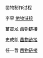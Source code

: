 凿物制作过程

李果 [凿物链接](https://zaowu.fun/p/60629507234c46320e6d2d99)

苗晨龙 [凿物链接](https://zaowu.fun/p/60d07208234c46320e6d42be#top_guid_bar)

史成凯 [凿物链接](https://zaowu.fun/p/60d07208234c46320e6d42be#top_guid_bar)

任一哲 [凿物链接](https://zaowu.fun/p/60d08f74234c46320e6d43fe)
